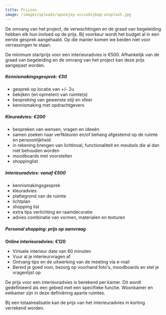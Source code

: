 ```yaml
---
title: Prijzen
image: /images/uploads/spacejoy-uccssbzybqq-unsplash.jpg
---
```

De omvang van het project, de verwachtingen en de graad van begeleiding hebben elk hun invloed op de prijs. Bij voorkeur wordt het budget al in een eerste gesprek aangehaald. Op die manier komen we beiden niet voor verrassingen te staan. 

De minimum startprijs voor een interieuradvies is €500. Afhankelijk van de graad van begeleiding en de omvang van het project kan deze prijs aangepast worden. 

##### **Kennismakingsgesprek: €50**

* gesprek op locatie van +/- 2u
* bekijken (en opmeten) van ruimte(s) 
* bespreking van gewenste stijl en sfeer
* kennismaking met opdrachtgevers

##### **Kleuradvies: €200**

* bespreken van wensen, vragen en ideeën
* samen zoeken naar verfkleuren en/of behang afgestemd op de ruimte en persoonlijkheid
* in rekening brengen van lichtinval, functionaliteit en meubels die al dan niet behouden worden
* moodboards met voorstellen
* shoppinglist

##### **Interieuradvies: vanaf €500**

* kennismakingsgesprek
* kleuradvies
* plattegrond van de ruimte
* lichtplan
* shopping list
* extra tips verlichting en raamdecoratie
* advies combinatie van vormen, materialen en texturen

##### **Personal shopping: prijs op aanvraag**

**O﻿nline interieuradvies: €120** 

* V﻿irtuele interieur date van 60 minuten
* V﻿uur al je interieurvragen af
* O﻿ntvang tips en de uitwerking van de meeting via e-mail
* B﻿ereid je goed voor, bezorg op voorhand foto's, moodboards en stel je vragenlijst op

De prijs voor een interieuradvies is berekend per kamer. Dit wordt gedefinieerd als een gebied met een specifieke functie. Woonkamer en eetkamer zijn in deze definiëring aparte ruimtes.

Bij een totaalrealisatie kan de prijs van het interieuradvies in korting verrekend worden.